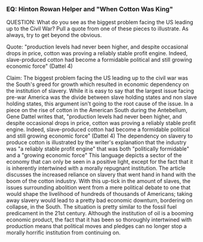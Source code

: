 ### EQ: Hinton Rowan Helper and "When Cotton Was King"

QUESTION:  What do you see as the biggest problem facing the US leading up to the Civil War?  Pull a quote from one of these pieces to illustrate.  As always, try to get beyond the obvious.



Quote: "production levels had never been higher, and despite occasional drops in price, cotton was proving a reliably stable profit engine. Indeed, slave-produced cotton had become a formidable political and still growing economic force" (Dattel 4)



Claim: The biggest problem facing the US leading up to the civil war was the South's greed for growth which resulted in economic dependency on the institution of slavery. While it is easy to say that the largest issue facing pre-war America was the divide between slave holding states and non slave holding states, this argument isn't going to the root cause of the issue. In a piece on the rise of cotton in the American South during the Antebellum, Gene Dattel writes that, "production levels had never been higher, and despite occasional drops in price, cotton was proving a reliably stable profit engine. Indeed, slave-produced cotton had become a formidable political and still growing economic force" (Dattel 4) The dependency on slavery to produce cotton is illustrated by the writer's explanation that the industry was "a reliably stable profit engine" that was both "politically formidable" and a "growing economic force" This language depicts a sector of the economy that can only be seen in a positive light, except for the fact that it is inherently intertwined with a morally repugnant institution. The article discusses the increased reliance on slavery that went hand in hand with the boom of the cotton industry. With this up-tick in the amount of slaves, the issues surrounding abolition went from a mere political debate to one that would shape the livelihood of hundreds of thousands of Americans; taking away slavery would lead to a pretty bad economic downturn, bordering on collapse, in the South. The situation is pretty similar to the fossil fuel predicament in the 21st century. Although the institution of oil is a booming economic product, the fact that it has been so thoroughly intertwined with production means that political moves and pledges can no longer stop a morally horrific institution from continuing on. 
